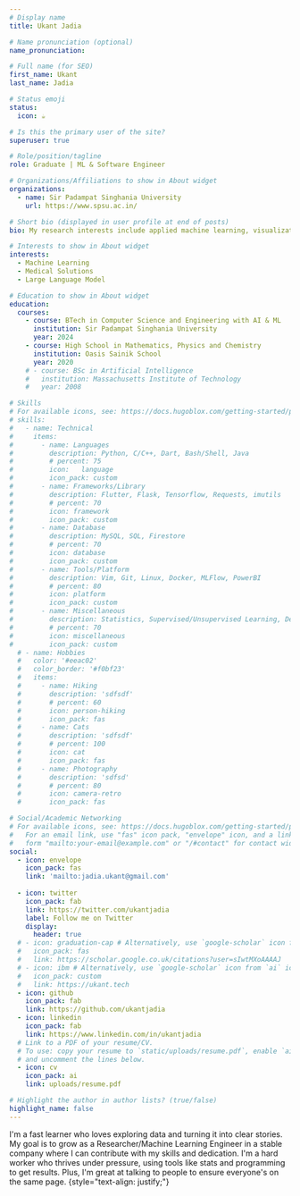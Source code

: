 ```yaml
---
# Display name
title: Ukant Jadia

# Name pronunciation (optional)
name_pronunciation: 

# Full name (for SEO)
first_name: Ukant
last_name: Jadia

# Status emoji
status: 
  icon: ☕️

# Is this the primary user of the site?
superuser: true

# Role/position/tagline
role: Graduate | ML & Software Engineer 

# Organizations/Affiliations to show in About widget
organizations:
  - name: Sir Padampat Singhania University
    url: https://www.spsu.ac.in/

# Short bio (displayed in user profile at end of posts)
bio: My research interests include applied machine learning, visualization, programming boring stuff.

# Interests to show in About widget
interests:
  - Machine Learning
  - Medical Solutions
  - Large Language Model             

# Education to show in About widget
education:
  courses:
    - course: BTech in Computer Science and Engineering with AI & ML
      institution: Sir Padampat Singhania University
      year: 2024
    - course: High School in Mathematics, Physics and Chemistry
      institution: Oasis Sainik School
      year: 2020
    # - course: BSc in Artificial Intelligence
    #   institution: Massachusetts Institute of Technology
    #   year: 2008

# Skills
# For available icons, see: https://docs.hugoblox.com/getting-started/page-builder/#icons
# skills:
#   - name: Technical
#     items:
#       - name: Languages
#         description: Python, C/C++, Dart, Bash/Shell, Java
#         # percent: 75
#         icon:   language
#         icon_pack: custom
#       - name: Frameworks/Library
#         description: Flutter, Flask, Tensorflow, Requests, imutils
#         # percent: 70
#         icon: framework
#         icon_pack: custom
#       - name: Database
#         description: MySQL, SQL, Firestore
#         # percent: 70
#         icon: database
#         icon_pack: custom
#       - name: Tools/Platform 
#         description: Vim, Git, Linux, Docker, MLFlow, PowerBI
#         # percent: 80
#         icon: platform
#         icon_pack: custom
#       - name: Miscellaneous
#         description: Statistics, Supervised/Unsupervised Learning, Deep Learning, EDA/ETL, AWS/Azure
#         # percent: 70
#         icon: miscellaneous
#         icon_pack: custom
  # - name: Hobbies
  #   color: '#eeac02'
  #   color_border: '#f0bf23'
  #   items:
  #     - name: Hiking
  #       description: 'sdfsdf'
  #       # percent: 60
  #       icon: person-hiking
  #       icon_pack: fas
  #     - name: Cats
  #       description: 'sdfsdf'
  #       # percent: 100
  #       icon: cat
  #       icon_pack: fas
  #     - name: Photography
  #       description: 'sdfsd'
  #       # percent: 80
  #       icon: camera-retro
  #       icon_pack: fas

# Social/Academic Networking
# For available icons, see: https://docs.hugoblox.com/getting-started/page-bui  lder/#icons
#   For an email link, use "fas" icon pack, "envelope" icon, and a link in the
#   form "mailto:your-email@example.com" or "/#contact" for contact widget.
social:
  - icon: envelope
    icon_pack: fas
    link: 'mailto:jadia.ukant@gmail.com'
    
  - icon: twitter
    icon_pack: fab
    link: https://twitter.com/ukantjadia
    label: Follow me on Twitter
    display:
      header: true
  # - icon: graduation-cap # Alternatively, use `google-scholar` icon from `ai` icon pack
  #   icon_pack: fas
  #   link: https://scholar.google.co.uk/citations?user=sIwtMXoAAAAJ
  # - icon: ibm # Alternatively, use `google-scholar` icon from `ai` icon pack
  #   icon_pack: custom
  #   link: https://ukant.tech
  - icon: github
    icon_pack: fab
    link: https://github.com/ukantjadia
  - icon: linkedin
    icon_pack: fab
    link: https://www.linkedin.com/in/ukantjadia
  # Link to a PDF of your resume/CV.
  # To use: copy your resume to `static/uploads/resume.pdf`, enable `ai` icons in `params.yaml`,
  # and uncomment the lines below.
  - icon: cv
    icon_pack: ai
    link: uploads/resume.pdf

# Highlight the author in author lists? (true/false)
highlight_name: false
---
```


I'm a fast learner who loves exploring data and turning it into clear stories. My goal is to grow as a Researcher/Machine Learning Engineer in a stable company where I can contribute with my skills and dedication. I'm a hard worker who thrives under pressure, using tools like stats and programming to get results. Plus, I'm great at talking to people to ensure everyone's on the same page.
{style="text-align: justify;"}
